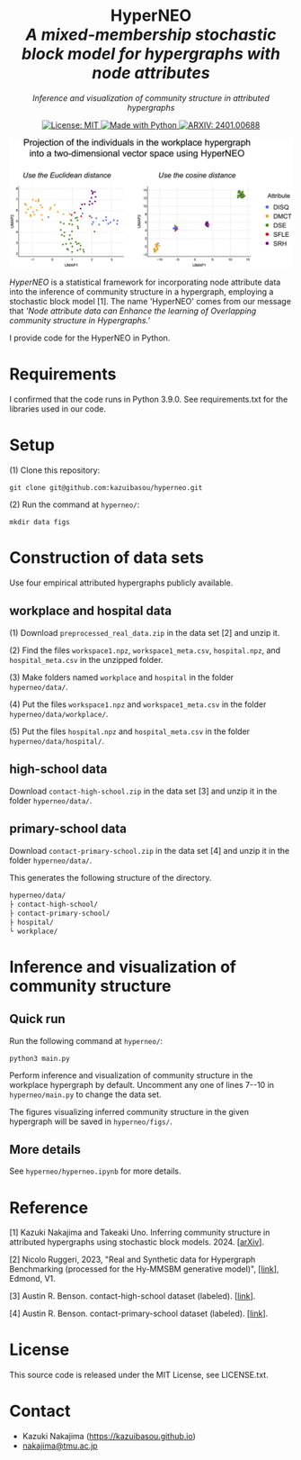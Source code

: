 <h1 align="center">
HyperNEO <br/>  
<i>A mixed-membership stochastic block model for hypergraphs with node attributes</i>
</h1>

<p align="center">
<i>Inference and visualization of community structure in attributed hypergraphs</i>
</p>

<p align="center">
<a href="https://github.com/nickruggeri/Hy-MMSBM/blob/main/LICENSE" target="_blank">
<img alt="License: MIT" src="https://img.shields.io/github/license/kazuibasou/hyperneo">
</a>

<a href="https://www.python.org/" target="_blank">
<img alt="Made with Python" src="https://img.shields.io/badge/made%20with-python-1f425f.svg">
</a>

<a href="https://arxiv.org/abs/2401.00688" target="_blank">
<img alt="ARXIV: 2401.00688" src="https://img.shields.io/badge/arXiv-2401.00688-red.svg">
</a>

</p>


![Graphical abstract](graphical_abstract.jpg)


*HyperNEO* is a statistical framework for incorporating node attribute data into the inference of community structure in a hypergraph, employing a stochastic block model [1].
The name 'HyperNEO' comes from our message that *'Node attribute data can Enhance the learning of Overlapping community structure in Hypergraphs.'*

I provide code for the HyperNEO in Python.

# Requirements
I confirmed that the code runs in Python 3.9.0.
See requirements.txt for the libraries used in our code.

# Setup

(1) Clone this repository:

	git clone git@github.com:kazuibasou/hyperneo.git

(2) Run the command at `hyperneo/`:

	mkdir data figs

# Construction of data sets

Use four empirical attributed hypergraphs publicly available.

## workplace and hospital data

(1) Download `preprocessed_real_data.zip` in the data set [2] and unzip it.

(2) Find the files `workspace1.npz`, `workspace1_meta.csv`, `hospital.npz`, and `hospital_meta.csv` in the unzipped folder.

(3) Make folders named `workplace` and `hospital` in the folder `hyperneo/data/`.

(4) Put the files `workspace1.npz` and `workspace1_meta.csv` in the folder `hyperneo/data/workplace/`.

(5) Put the files `hospital.npz` and `hospital_meta.csv` in the folder `hyperneo/data/hospital/`.

## high-school data

Download `contact-high-school.zip` in the data set [3] and unzip it in the folder `hyperneo/data/`.

## primary-school data

Download `contact-primary-school.zip` in the data set [4] and unzip it in the folder `hyperneo/data/`.

This generates the following structure of the directory.

	hyperneo/data/
	├ contact-high-school/
	├ contact-primary-school/
	├ hospital/
	└ workplace/

# Inference and visualization of community structure

## Quick run

Run the following command at `hyperneo/`:

	python3 main.py

Perform inference and visualization of community structure in the workplace hypergraph by default. 
Uncomment any one of lines 7--10 in `hyperneo/main.py` to change the data set.

The figures visualizing inferred community structure in the given hypergraph will be saved in `hyperneo/figs/`.

## More details

See `hyperneo/hyperneo.ipynb` for more details.

# Reference

[1] Kazuki Nakajima and Takeaki Uno. Inferring community structure in attributed hypergraphs using stochastic block models. 2024. [<a href="https://arxiv.org/abs/2401.00688">arXiv</a>].

[2] Nicolo Ruggeri, 2023, "Real and Synthetic data for Hypergraph Benchmarking (processed for the Hy-MMSBM generative model)", [<a href="https://doi.org/10.17617/3.HRW0OE">link</a>], Edmond, V1.

[3] Austin R. Benson. contact-high-school dataset (labeled). [<a href="https://www.cs.cornell.edu/~arb/data/contact-high-school-labeled/">link</a>].

[4] Austin R. Benson. contact-primary-school dataset (labeled). [<a href="https://www.cs.cornell.edu/~arb/data/contact-primary-school-labeled/">link</a>].

# License

This source code is released under the MIT License, see LICENSE.txt.

# Contact
- Kazuki Nakajima (https://kazuibasou.github.io)
- nakajima@tmu.ac.jp
